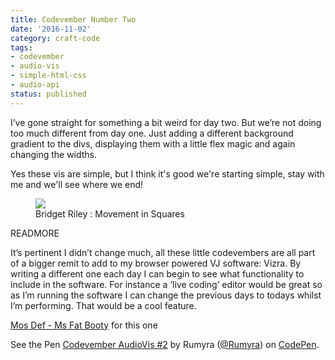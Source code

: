 ```yaml
---
title: Codevember Number Two
date: '2016-11-02'
category: craft-code
tags:
- codevember
- audio-vis
- simple-html-css
- audio-api
status: published
---
```


I’ve gone straight for something a bit weird for day two. But we’re not doing too much different from day one. Just adding a different background gradient to the divs, displaying them with a little flex magic and again changing the widths.

Yes these vis are simple, but I think it's good we're starting simple, stay with me and we'll see where we end!

<figure>
  <img src="/media/bridgetSquares.jpg" />
  <figcaption>Bridget Riley : Movement in Squares</figcaption>
</figure>

READMORE

It’s pertinent I didn’t change much, all these little codevembers are all part of a bigger remit to add to my browser powered VJ software: Vizra. By writing a different one each day I can begin to see what functionality to include in the software. For instance a ‘live coding’ editor would be great so as I’m running the software I can change the previous days to todays whilst I’m performing. That would be a cool feature.

[Mos Def - Ms Fat Booty](https://www.youtube.com/watch?v=B-y-lS0YqF0) for this one

<p data-height="300" data-theme-id="1345" data-slug-hash="PbYGNB" data-default-tab="js,result" data-user="Rumyra" data-embed-version="2" data-pen-title="Codevember AudioVis #2" class="codepen">See the Pen <a href="https://codepen.io/Rumyra/pen/PbYGNB/">Codevember AudioVis #2</a> by Rumyra (<a href="http://codepen.io/Rumyra">@Rumyra</a>) on <a href="http://codepen.io">CodePen</a>.</p>
<script async src="https://production-assets.codepen.io/assets/embed/ei.js"></script>
